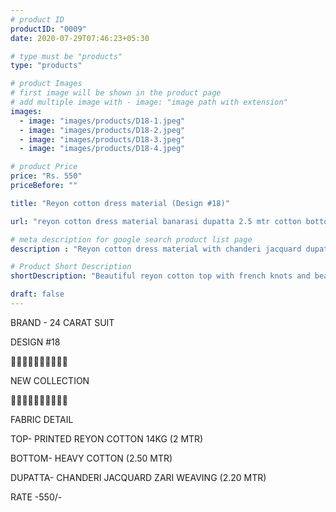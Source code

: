 ```yaml
---
# product ID
productID: "0009"
date: 2020-07-29T07:46:23+05:30

# type must be "products"
type: "products"

# product Images
# first image will be shown in the product page
# add multiple image with - image: "image path with extension"
images:
  - image: "images/products/D18-1.jpeg"
  - image: "images/products/D18-2.jpeg"
  - image: "images/products/D18-3.jpeg"
  - image: "images/products/D18-4.jpeg"

# product Price
price: "Rs. 550"
priceBefore: ""

title: "Reyon cotton dress material (Design #18)"

url: "reyon cotton dress material banarasi dupatta 2.5 mtr cotton bottom wholesale"

# meta description for google search product list page
description : "Reyon cotton dress material with chanderi jacquard dupatta and 2.5 mtr cotton bottom"

# Product Short Description
shortDescription: "Beautiful reyon cotton top with french knots and beads handwork, with matching chanderi jacquard dupatta and 2.5 mtr cotton bottom."

draft: false
---
```

BRAND - 24 CARAT SUIT

DESIGN #18

💐💐💐💐💐💐💐💐💐💐

NEW COLLECTION

🌷🌷🌷🌷🌷🌷🌷🌷🌷🌷

FABRIC DETAIL

TOP- PRINTED REYON COTTON 14KG (2 MTR)

BOTTOM- HEAVY COTTON (2.50 MTR)

DUPATTA- CHANDERI JACQUARD ZARI WEAVING (2.20 MTR)

RATE -550/-
